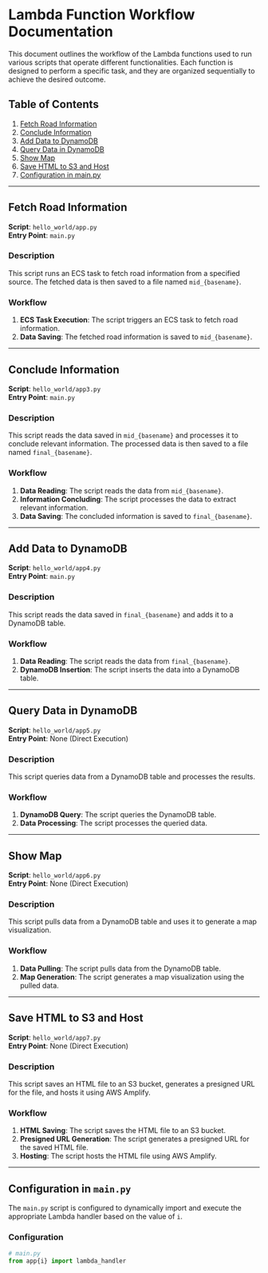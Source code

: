 # Lambda Function Workflow Documentation

This document outlines the workflow of the Lambda functions used to run various scripts that operate different functionalities. Each function is designed to perform a specific task, and they are organized sequentially to achieve the desired outcome.

## Table of Contents
1. [Fetch Road Information](#fetch-road-information)
2. [Conclude Information](#conclude-information)
3. [Add Data to DynamoDB](#add-data-to-dynamodb)
4. [Query Data in DynamoDB](#query-data-in-dynamodb)
5. [Show Map](#show-map)
6. [Save HTML to S3 and Host](#save-html-to-s3-and-host)
7. [Configuration in main.py](#configuration-in-mainpy)

---

## Fetch Road Information

**Script**: `hello_world/app.py`  
**Entry Point**: `main.py`  

### Description
This script runs an ECS task to fetch road information from a specified source. The fetched data is then saved to a file named `mid_{basename}`.

### Workflow
1. **ECS Task Execution**: The script triggers an ECS task to fetch road information.
2. **Data Saving**: The fetched road information is saved to `mid_{basename}`.

---

## Conclude Information

**Script**: `hello_world/app3.py`  
**Entry Point**: `main.py`  

### Description
This script reads the data saved in `mid_{basename}` and processes it to conclude relevant information. The processed data is then saved to a file named `final_{basename}`.

### Workflow
1. **Data Reading**: The script reads the data from `mid_{basename}`.
2. **Information Concluding**: The script processes the data to extract relevant information.
3. **Data Saving**: The concluded information is saved to `final_{basename}`.

---

## Add Data to DynamoDB

**Script**: `hello_world/app4.py`  
**Entry Point**: `main.py`  

### Description
This script reads the data saved in `final_{basename}` and adds it to a DynamoDB table.

### Workflow
1. **Data Reading**: The script reads the data from `final_{basename}`.
2. **DynamoDB Insertion**: The script inserts the data into a DynamoDB table.

---

## Query Data in DynamoDB

**Script**: `hello_world/app5.py`  
**Entry Point**: None (Direct Execution)  

### Description
This script queries data from a DynamoDB table and processes the results.

### Workflow
1. **DynamoDB Query**: The script queries the DynamoDB table.
2. **Data Processing**: The script processes the queried data.

---

## Show Map

**Script**: `hello_world/app6.py`  
**Entry Point**: None (Direct Execution)  

### Description
This script pulls data from a DynamoDB table and uses it to generate a map visualization.

### Workflow
1. **Data Pulling**: The script pulls data from the DynamoDB table.
2. **Map Generation**: The script generates a map visualization using the pulled data.

---

## Save HTML to S3 and Host

**Script**: `hello_world/app7.py`  
**Entry Point**: None (Direct Execution)  

### Description
This script saves an HTML file to an S3 bucket, generates a presigned URL for the file, and hosts it using AWS Amplify.

### Workflow
1. **HTML Saving**: The script saves the HTML file to an S3 bucket.
2. **Presigned URL Generation**: The script generates a presigned URL for the saved HTML file.
3. **Hosting**: The script hosts the HTML file using AWS Amplify.

---

## Configuration in `main.py`

The `main.py` script is configured to dynamically import and execute the appropriate Lambda handler based on the value of `i`. 

### Configuration
```python
# main.py
from app{i} import lambda_handler
